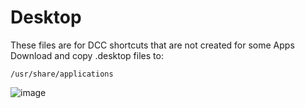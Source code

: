 # Desktop 
These files are for DCC shortcuts that are not created for some Apps
Download and copy .desktop files to:
```
/usr/share/applications
```
![image](https://github.com/user-attachments/assets/1cf7c341-7677-4ae6-b7e3-ac39023f73c9)
